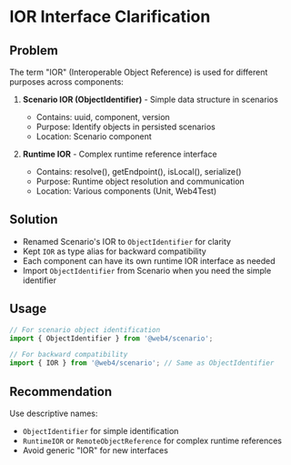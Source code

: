 # IOR Interface Clarification

## Problem
The term "IOR" (Interoperable Object Reference) is used for different purposes across components:

1. **Scenario IOR (ObjectIdentifier)** - Simple data structure in scenarios
   - Contains: uuid, component, version
   - Purpose: Identify objects in persisted scenarios
   - Location: Scenario component

2. **Runtime IOR** - Complex runtime reference interface
   - Contains: resolve(), getEndpoint(), isLocal(), serialize()
   - Purpose: Runtime object resolution and communication
   - Location: Various components (Unit, Web4Test)

## Solution
- Renamed Scenario's IOR to `ObjectIdentifier` for clarity
- Kept `IOR` as type alias for backward compatibility
- Each component can have its own runtime IOR interface as needed
- Import `ObjectIdentifier` from Scenario when you need the simple identifier

## Usage
```typescript
// For scenario object identification
import { ObjectIdentifier } from '@web4/scenario';

// For backward compatibility
import { IOR } from '@web4/scenario'; // Same as ObjectIdentifier
```

## Recommendation
Use descriptive names:
- `ObjectIdentifier` for simple identification
- `RuntimeIOR` or `RemoteObjectReference` for complex runtime references
- Avoid generic "IOR" for new interfaces